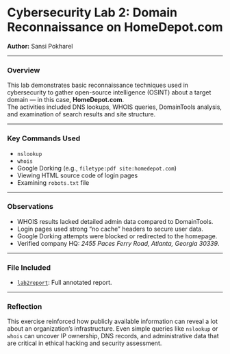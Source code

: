 # Cybersecurity Lab 2: Domain Reconnaissance on HomeDepot.com

**Author:** Sansi Pokharel    

---

### Overview
This lab demonstrates basic reconnaissance techniques used in cybersecurity to gather open-source intelligence (OSINT) about a target domain — in this case, **HomeDepot.com**.  
The activities included DNS lookups, WHOIS queries, DomainTools analysis, and examination of search results and site structure.

---

### Key Commands Used
- `nslookup`
- `whois`
- Google Dorking (e.g., `filetype:pdf site:homedepot.com`)
- Viewing HTML source code of login pages
- Examining `robots.txt` file

---

### Observations
- WHOIS results lacked detailed admin data compared to DomainTools.
- Login pages used strong “no cache” headers to secure user data.
- Google Dorking attempts were blocked or redirected to the homepage.
- Verified company HQ: *2455 Paces Ferry Road, Atlanta, Georgia 30339*.

---

###  File Included
- [`lab2report`](lab2report): Full annotated report.

---

### Reflection
This exercise reinforced how publicly available information can reveal a lot about an organization’s infrastructure. Even simple queries like `nslookup` or `whois` can uncover IP ownership, DNS records, and administrative data that are critical in ethical hacking and security assessment.

